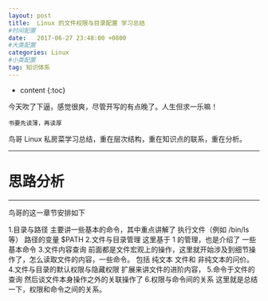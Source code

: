 ```yaml
---
layout: post
title:  Linux 的文件权限与目录配置 学习总结
#时间配置
date:   2017-06-27 23:48:00 +0800
#大类配置
categories: Linux
#小类配置
tag: 知识体系
---
```


* content
{:toc}


今天吹了下逼，感觉很爽，尽管开写的有点晚了。人生但求一乐嘛！

`书要先读薄，再读厚`

鸟哥 Linux 私房菜学习总结，重在层次结构，重在知识点的联系，重在分析。

----------------------------------------------

思路分析
============================================
---------------------------------------------

鸟哥的这一章节安排如下

 1.目录与路径
	主要讲一些基本的命令，其中重点讲解了 执行文件（例如 /bin/ls等） 路径的变量 $PATH
 2.文件与目录管理
	这里基于 1 的管理，也是介绍了 一些 基本命令
 3.文件内容查询
	前面都是文件宏观上的操作，这里就开始涉及到细节操作了，怎么读取文件的内容，一些命令。
	包括 纯文本 文件和 非纯文本的问价。
 4.文件与目录的默认权限与隐藏权限
	扩展来讲文件的进阶内容，
 5.命令于文件的查询
	然后谈文件本身操作之外的关联操作了
 6.权限与命令间的关系
	这里就是总结一下，权限和命令之间的关系。